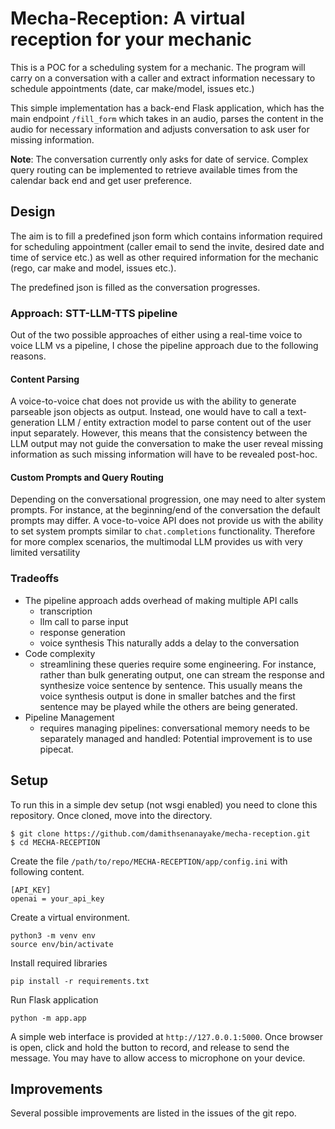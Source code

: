 # Mecha-Reception: A virtual reception for your mechanic

This is a POC for a scheduling system for a mechanic. The program will carry on a conversation with a caller and extract information necessary to schedule appointments (date, car make/model, issues etc.)

This simple implementation has a back-end Flask application, which has the main endpoint `/fill_form` which takes in an audio, parses the content in the audio for necessary information and adjusts conversation to ask user for missing information. 

**Note**: The conversation currently only asks for date of service. Complex query routing can be implemented to retrieve available times from the calendar back end and get user preference. 

## Design

The aim is to fill a predefined json form which contains information required for scheduling appointment (caller email to send the invite, desired date and time of service etc.) as well as other required information for the mechanic (rego, car make and model, issues etc.). 

The predefined json is filled as the conversation progresses. 

### Approach: STT-LLM-TTS pipeline

Out of the two possible approaches of either using a real-time voice to voice LLM vs a pipeline, I chose the pipeline approach due to the following reasons. 

#### Content Parsing

A voice-to-voice chat does not provide us with the ability to generate parseable json objects as output. Instead, one would have to call a text-generation LLM / entity extraction model to parse content out of the user input separately. However, this means that the consistency between the LLM output may not guide the conversation to make the user reveal missing information as such missing information  will have to be revealed post-hoc.

#### Custom Prompts and Query Routing

Depending on the conversational progression, one may need to alter system prompts. For instance, at the beginning/end of the conversation the default prompts may differ. A voce-to-voice API does not provide us with the ability to set system prompts similar to `chat.completions` functionality. Therefore for more complex scenarios, the multimodal LLM provides us with very limited versatility


### Tradeoffs

- The pipeline approach adds overhead of making multiple API calls
    - transcription
    - llm call to parse input
    - response generation
    - voice synthesis
    This naturally adds a delay to the conversation
- Code complexity
    - streamlining these queries require some engineering. For instance, rather than bulk generating output, one can stream the response and synthesize voice sentence by sentence. This usually means the voice synthesis output is done in smaller batches and the first sentence may be played while the others are being generated. 
- Pipeline Management
    - requires managing pipelines: conversational memory needs to be separately managed and handled: Potential improvement is to use pipecat.

## Setup

To run this in a simple dev setup (not wsgi enabled) you need to clone this repository. Once cloned, move into the directory. 

```
$ git clone https://github.com/damithsenanayake/mecha-reception.git
$ cd MECHA-RECEPTION
```

Create the file `/path/to/repo/MECHA-RECEPTION/app/config.ini` with following content.

```
[API_KEY]
openai = your_api_key
```

Create a virtual environment.

```
python3 -m venv env
source env/bin/activate
```

Install required libraries

```
pip install -r requirements.txt
```

Run Flask application

```
python -m app.app
```

A simple web interface is provided at `http://127.0.0.1:5000`. Once browser is open, click and hold the button to record, and release to send the message. You may have to allow access to microphone on your device. 

## Improvements

Several possible improvements are listed in the issues of the git repo. 

